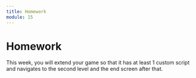 ```yaml
---
title: Homework
module: 15
---
```


# Homework

This week, you will extend your game so that it has at least 1 custom script and navigates to the second level and the end screen after that.

